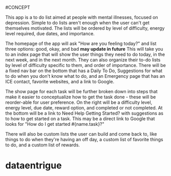 #CONCEPT

This app is a to do list aimed at people with mental illnesses, focused on depression. Simple to do lists aren't enough when the user can't get themselves motivated. The lists will be ordered by level of difficulty, energy level required, due dates, and importance.

The homepage of the app will ask "How are you feeling today?" and list three options: good, okay, and bad **may update in future** This will take you to an index page that will show the user things they need to do today, in the next week, and in the next month. They can also organize their to-do lists by level of difficulty specific to them, and order of importance. There will be a fixed nav bar on the bottom that has a Daily To Do, Suggestions for what to do when you don't know what to do, and an Emergency page that has an ICE contact, favorite websites, and a link to Google.

The show page for each task will be further broken down into steps that make it easier to conceptualize how to get the task done - these will be reorder-able for user preference. On the right will be a difficulty level, energy level, due date, reward option, and completed or not completed. At the bottom will be a link to Need Help Getting Started? with suggestions as to how to get started on a task. This may be a direct link to Google that looks for "How do I get started #{name.task}?"

There will also be custom lists the user can build and come back to, like things to do when they're having an off day, a custom list of favorite things to do, and a custom list of rewards.
# dataentrigue
